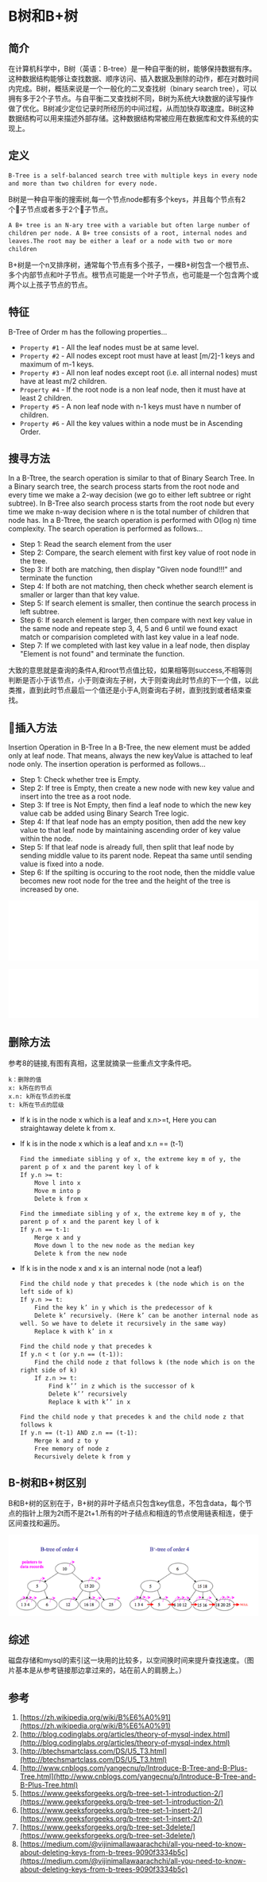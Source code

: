# B树和B+树

## 简介
在计算机科学中，B树（英语：B-tree）是一种自平衡的树，能够保持数据有序。这种数据结构能够让查找数据、顺序访问、插入数据及删除的动作，都在对数时间内完成。B树，概括来说是一个一般化的二叉查找树（binary search tree），可以拥有多于2个子节点。与自平衡二叉查找树不同，B树为系统大块数据的读写操作做了优化。B树减少定位记录时所经历的中间过程，从而加快存取速度。B树这种数据结构可以用来描述外部存储。这种数据结构常被应用在数据库和文件系统的实现上。

## 定义
```
B-Tree is a self-balanced search tree with multiple keys in every node and more than two children for every node.
```
B树是一种自平衡的搜索树,每一个节点node都有多个keys，并且每个节点有2个子节点或者多于2个子节点。

```
A B+ tree is an N-ary tree with a variable but often large number of children per node. A B+ tree consists of a root, internal nodes and leaves.The root may be either a leaf or a node with two or more children
```
B+树是一个n叉排序树，通常每个节点有多个孩子，一棵B+树包含一个根节点、多个内部节点和叶子节点。根节点可能是一个叶子节点，也可能是一个包含两个或两个以上孩子节点的节点。

## 特征
B-Tree of Order m has the following properties...
* `Property #1` - All the leaf nodes must be at same level.
* `Property #2` - All nodes except root must have at least [m/2]-1 keys and maximum of m-1 keys.
* `Property #3` - All non leaf nodes except root (i.e. all internal nodes) must have at least m/2 children.
* `Property #4` - If the root node is a non leaf node, then it must have at least 2 children.
* `Property #5` - A non leaf node with n-1 keys must have n number of children.
* `Property #6` - All the key values within a node must be in Ascending Order.

## 搜寻方法
In a B-Ttree, the search operation is similar to that of Binary Search Tree. In a Binary search tree, the search process starts from the root node and every time we make a 2-way decision (we go to either left subtree or right subtree). In B-Tree also search process starts from the root node but every time we make n-way decision where n is the total number of children that node has. In a B-Ttree, the search operation is performed with O(log n) time complexity. The search operation is performed as follows...

* Step 1: Read the search element from the user
* Step 2: Compare, the search element with first key value of root node in the tree.
* Step 3: If both are matching, then display "Given node found!!!" and terminate the function
* Step 4: If both are not matching, then check whether search element is smaller or larger than that key value.
* Step 5: If search element is smaller, then continue the search process in left subtree.
* Step 6: If search element is larger, then compare with next key value in the same node and repeate step 3, 4, 5 and 6 until we found exact match or comparision completed with last key value in a leaf node.
* Step 7: If we completed with last key value in a leaf node, then display "Element is not found" and terminate the function.

大致的意思就是查询的条件A,和root节点值比较，如果相等则success,不相等则判断是否小于该节点，小于则查询左子树，大于则查询此时节点的下一个值，以此类推，直到此时节点最后一个值还是小于A,则查询右子树，直到找到或者结束查找。

## 插入方法
Insertion Operation in B-Tree
In a B-Tree, the new element must be added only at leaf node. That means, always the new keyValue is attached to leaf node only. The insertion operation is performed as follows...

* Step 1: Check whether tree is Empty.
* Step 2: If tree is Empty, then create a new node with new key value and insert into the tree as a root node.
* Step 3: If tree is Not Empty, then find a leaf node to which the new key value cab be added using Binary Search Tree logic.
* Step 4: If that leaf node has an empty position, then add the new key value to that leaf node by maintaining ascending order of key value within the node.
* Step 5: If that leaf node is already full, then split that leaf node by sending middle value to its parent node. Repeat tha same until sending value is fixed into a node.
* Step 6: If the spilting is occuring to the root node, then the middle value becomes new root node for the tree and the height of the tree is increased by one.

![B树插入数据的gif](./../assets/images/201801111442186jktg.gif)

![B+树插入数据的gif](./../assets/images/20180111144313buplo.gif)

## 删除方法
参考8的链接,有图有真相，这里就摘录一些重点文字条件吧。

```
k：删除的值
x: k所在的节点
x.n: k所在节点的长度
t: k所在节点的层级
```

* If k is in the node x which is a leaf and x.n>=t,
Here you can straightaway delete k from x.

* If k is in the node x which is a leaf and x.n == (t-1)
  
  ```
  Find the immediate sibling y of x, the extreme key m of y, the parent p of x and the parent key l of k
  If y.n >= t:
      Move l into x
      Move m into p
      Delete k from x
  ```

  ```
  Find the immediate sibling y of x, the extreme key m of y, the parent p of x and the parent key l of k
  If y.n == t-1:
      Merge x and y
      Move down l to the new node as the median key
      Delete k from the new node
  ```

* If k is in the node x and x is an internal node (not a leaf)

  ```
  Find the child node y that precedes k (the node which is on the left side of k)
  If y.n >= t:
      Find the key k’ in y which is the predecessor of k
      Delete k’ recursively. (Here k’ can be another internal node as well. So we have to delete it recursively in the same way)
      Replace k with k’ in x
  ```

  ```
  Find the child node y that precedes k
  If y.n < t (or y.n == (t-1)):
      Find the child node z that follows k (the node which is on the right side of k)
      If z.n >= t:
          Find k’’ in z which is the successor of k
          Delete k’’ recursively
          Replace k with k’’ in x
  ```

  ```
  Find the child node y that precedes k and the child node z that follows k
  If y.n == (t-1) AND z.n == (t-1):
      Merge k and z to y
      Free memory of node z
      Recursively delete k from y
  ```

## B-树和B+树区别
B和B+树的区别在于，B+树的非叶子结点只包含key信息，不包含data，每个节点的指针上限为2t而不是2t+1.所有的叶子结点和相连的节点使用链表相连，便于区间查找和遍历。

![B树和B+树的区别](./../assets/images/201801072121242o53t.png)

## 综述
磁盘存储和mysql的索引这一块用的比较多，以空间换时间来提升查找速度。（图片基本是从参考链接那边拿过来的，站在前人的肩膀上。）

## 参考
1. [https://zh.wikipedia.org/wiki/B%E6%A0%91](https://zh.wikipedia.org/wiki/B%E6%A0%91)
2. [http://blog.codinglabs.org/articles/theory-of-mysql-index.html](http://blog.codinglabs.org/articles/theory-of-mysql-index.html)
3. [http://btechsmartclass.com/DS/U5_T3.html](http://btechsmartclass.com/DS/U5_T3.html)
4. [http://www.cnblogs.com/yangecnu/p/Introduce-B-Tree-and-B-Plus-Tree.html](http://www.cnblogs.com/yangecnu/p/Introduce-B-Tree-and-B-Plus-Tree.html)
5. [https://www.geeksforgeeks.org/b-tree-set-1-introduction-2/](https://www.geeksforgeeks.org/b-tree-set-1-introduction-2/)
6. [https://www.geeksforgeeks.org/b-tree-set-1-insert-2/](https://www.geeksforgeeks.org/b-tree-set-1-insert-2/)
7. [https://www.geeksforgeeks.org/b-tree-set-3delete/](https://www.geeksforgeeks.org/b-tree-set-3delete/)
8. [https://medium.com/@vijinimallawaarachchi/all-you-need-to-know-about-deleting-keys-from-b-trees-9090f3334b5c](https://medium.com/@vijinimallawaarachchi/all-you-need-to-know-about-deleting-keys-from-b-trees-9090f3334b5c)